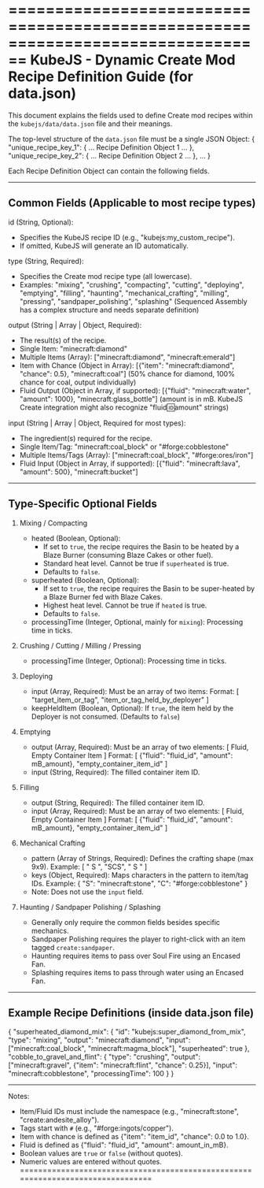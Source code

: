 ================================================================================
KubeJS - Dynamic Create Mod Recipe Definition Guide (for data.json)
================================================================================

This document explains the fields used to define Create mod recipes
within the `kubejs/data/data.json` file and their meanings.

The top-level structure of the `data.json` file must be a single JSON Object:
{
  "unique_recipe_key_1": { ... Recipe Definition Object 1 ... },
  "unique_recipe_key_2": { ... Recipe Definition Object 2 ... },
  ...
}

Each Recipe Definition Object can contain the following fields.

--------------------------------------------------------------------------------
Common Fields (Applicable to most recipe types)
--------------------------------------------------------------------------------
id (String, Optional):
  - Specifies the KubeJS recipe ID (e.g., "kubejs:my_custom_recipe").
  - If omitted, KubeJS will generate an ID automatically.

type (String, Required):
  - Specifies the Create mod recipe type (all lowercase).
  - Examples: "mixing", "crushing", "compacting", "cutting", "deploying",
        "emptying", "filling", "haunting", "mechanical_crafting",
        "milling", "pressing", "sandpaper_polishing", "splashing"
        (Sequenced Assembly has a complex structure and needs separate definition)

output (String | Array | Object, Required):
  - The result(s) of the recipe.
  - Single Item: "minecraft:diamond"
  - Multiple Items (Array): ["minecraft:diamond", "minecraft:emerald"]
  - Item with Chance (Object in Array):
    [{"item": "minecraft:diamond", "chance": 0.5}, "minecraft:coal"]
    (50% chance for diamond, 100% chance for coal, output individually)
  - Fluid Output (Object in Array, if supported):
    [{"fluid": "minecraft:water", "amount": 1000}, "minecraft:glass_bottle"]
    (amount is in mB. KubeJS Create integration might also recognize "fluid:id:amount" strings)

input (String | Array | Object, Required for most types):
  - The ingredient(s) required for the recipe.
  - Single Item/Tag: "minecraft:coal_block" or "#forge:cobblestone"
  - Multiple Items/Tags (Array): ["minecraft:coal_block", "#forge:ores/iron"]
  - Fluid Input (Object in Array, if supported):
    [{"fluid": "minecraft:lava", "amount": 500}, "minecraft:bucket"]

--------------------------------------------------------------------------------
Type-Specific Optional Fields
--------------------------------------------------------------------------------

1. Mixing / Compacting
   - heated (Boolean, Optional):
     - If set to `true`, the recipe requires the Basin to be heated by a Blaze Burner (consuming Blaze Cakes or other fuel).
     - Standard heat level. Cannot be true if `superheated` is true.
     - Defaults to `false`.
   - superheated (Boolean, Optional):
     - If set to `true`, the recipe requires the Basin to be super-heated by a Blaze Burner fed with Blaze Cakes.
     - Highest heat level. Cannot be true if `heated` is true.
     - Defaults to `false`.
   - processingTime (Integer, Optional, mainly for `mixing`): Processing time in ticks.

2. Crushing / Cutting / Milling / Pressing
   - processingTime (Integer, Optional): Processing time in ticks.

3. Deploying
   - input (Array, Required): Must be an array of two items:
     Format: [ "target_item_or_tag", "item_or_tag_held_by_deployer" ]
   - keepHeldItem (Boolean, Optional): If `true`, the item held by the Deployer is not consumed. (Defaults to `false`)

4. Emptying
   - output (Array, Required): Must be an array of two elements: [ Fluid, Empty Container Item ]
     Format: [ {"fluid": "fluid_id", "amount": mB_amount}, "empty_container_item_id" ]
   - input (String, Required): The filled container item ID.

5. Filling
   - output (String, Required): The filled container item ID.
   - input (Array, Required): Must be an array of two elements: [ Fluid, Empty Container Item ]
     Format: [ {"fluid": "fluid_id", "amount": mB_amount}, "empty_container_item_id" ]

6. Mechanical Crafting
   - pattern (Array of Strings, Required): Defines the crafting shape (max 9x9).
     Example: [ " S ", "SCS", " S " ]
   - keys (Object, Required): Maps characters in the pattern to item/tag IDs.
     Example: { "S": "minecraft:stone", "C": "#forge:cobblestone" }
   - Note: Does not use the `input` field.

7. Haunting / Sandpaper Polishing / Splashing
   - Generally only require the common fields besides specific mechanics.
   - Sandpaper Polishing requires the player to right-click with an item tagged `create:sandpaper`.
   - Haunting requires items to pass over Soul Fire using an Encased Fan.
   - Splashing requires items to pass through water using an Encased Fan.

--------------------------------------------------------------------------------
Example Recipe Definitions (inside data.json file)
--------------------------------------------------------------------------------
{
  "superheated_diamond_mix": {
    "id": "kubejs:super_diamond_from_mix",
    "type": "mixing",
    "output": "minecraft:diamond",
    "input": ["minecraft:coal_block", "minecraft:magma_block"],
    "superheated": true
  },
  "cobble_to_gravel_and_flint": {
    "type": "crushing",
    "output": ["minecraft:gravel", {"item": "minecraft:flint", "chance": 0.25}],
    "input": "minecraft:cobblestone",
    "processingTime": 100
  }
}

--------------------------------------------------------------------------------
Notes:
- Item/Fluid IDs must include the namespace (e.g., "minecraft:stone", "create:andesite_alloy").
- Tags start with `#` (e.g., "#forge:ingots/copper").
- Item with chance is defined as {"item": "item_id", "chance": 0.0 to 1.0}.
- Fluid is defined as {"fluid": "fluid_id", "amount": amount_in_mB}.
- Boolean values are `true` or `false` (without quotes).
- Numeric values are entered without quotes.
================================================================================